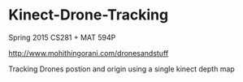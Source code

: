 # Kinect-Drone-Tracking
Spring 2015 CS281 + MAT 594P 

http://www.mohithingorani.com/dronesandstuff

Tracking Drones postion and origin using a single kinect depth map
